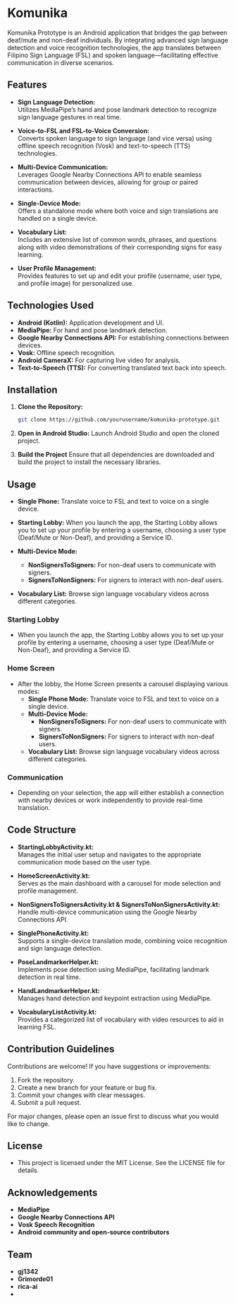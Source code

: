 # Komunika

Komunika Prototype is an Android application that bridges the gap between deaf/mute and non-deaf individuals. By integrating advanced sign language detection and voice recognition technologies, the app translates between Filipino Sign Language (FSL) and spoken language—facilitating effective communication in diverse scenarios.

## Features

- **Sign Language Detection:**  
  Utilizes MediaPipe’s hand and pose landmark detection to recognize sign language gestures in real time.

- **Voice-to-FSL and FSL-to-Voice Conversion:**  
  Converts spoken language to sign language (and vice versa) using offline speech recognition (Vosk) and text-to-speech (TTS) technologies.

- **Multi-Device Communication:**  
  Leverages Google Nearby Connections API to enable seamless communication between devices, allowing for group or paired interactions.

- **Single-Device Mode:**  
  Offers a standalone mode where both voice and sign translations are handled on a single device.

- **Vocabulary List:**  
  Includes an extensive list of common words, phrases, and questions along with video demonstrations of their corresponding signs for easy learning.

- **User Profile Management:**  
  Provides features to set up and edit your profile (username, user type, and profile image) for personalized use.

## Technologies Used

- **Android (Kotlin):** Application development and UI.
- **MediaPipe:** For hand and pose landmark detection.
- **Google Nearby Connections API:** For establishing connections between devices.
- **Vosk:** Offline speech recognition.
- **Android CameraX:** For capturing live video for analysis.
- **Text-to-Speech (TTS):** For converting translated text back into speech.

## Installation

1. **Clone the Repository:**

   ```bash
   git clone https://github.com/yourusername/komunika-prototype.git

2. **Open in Android Studio:**
    Launch Android Studio and open the cloned project.

3. **Build the Project**
    Ensure that all dependencies are downloaded and build the project to install the necessary libraries.

## Usage

- **Single Phone:** Translate voice to FSL and text to voice on a single device.

- **Starting Lobby:** When you launch the app, the Starting Lobby allows you to set up your profile by entering a username, choosing a user type (Deaf/Mute or Non-Deaf), and providing a Service ID.
  
- **Multi-Device Mode:**
    - **NonSignersToSigners:** For non-deaf users to communicate with signers.
    - **SignersToNonSigners:** For signers to interact with non-deaf users.

- **Vocabulary List:** Browse sign language vocabulary videos across different categories.

### Starting Lobby

- When you launch the app, the Starting Lobby allows you to set up your profile by entering a username, choosing a user type (Deaf/Mute or Non-Deaf), and providing a Service ID.

### Home Screen

- After the lobby, the Home Screen presents a carousel displaying various modes:
  - **Single Phone Mode:** Translate voice to FSL and text to voice on a single device.
  - **Multi-Device Mode:**
    - **NonSignersToSigners:** For non-deaf users to communicate with signers.
    - **SignersToNonSigners:** For signers to interact with non-deaf users.
  - **Vocabulary List:** Browse sign language vocabulary videos across different categories.

### Communication

- Depending on your selection, the app will either establish a connection with nearby devices or work independently to provide real-time translation.

## Code Structure

- **StartingLobbyActivity.kt:**  
  Manages the initial user setup and navigates to the appropriate communication mode based on the user type.

- **HomeScreenActivity.kt:**  
  Serves as the main dashboard with a carousel for mode selection and profile management.

- **NonSignersToSignersActivity.kt & SignersToNonSignersActivity.kt:**  
  Handle multi-device communication using the Google Nearby Connections API.

- **SinglePhoneActivity.kt:**  
  Supports a single-device translation mode, combining voice recognition and sign language detection.

- **PoseLandmarkerHelper.kt:**  
  Implements pose detection using MediaPipe, facilitating landmark detection in real time.

- **HandLandmarkerHelper.kt:**  
  Manages hand detection and keypoint extraction using MediaPipe.

- **VocabularyListActivity.kt:**  
  Provides a categorized list of vocabulary with video resources to aid in learning FSL.

## Contribution Guidelines

Contributions are welcome! If you have suggestions or improvements:

1. Fork the repository.
2. Create a new branch for your feature or bug fix.
3. Commit your changes with clear messages.
4. Submit a pull request.

For major changes, please open an issue first to discuss what you would like to change.

## License

- This project is licensed under the MIT License. See the LICENSE file for details.

## Acknowledgements

- **MediaPipe**
- **Google Nearby Connections API**
- **Vosk Speech Recognition**
- **Android community and open-source contributors**

## Team
- **gj1342**
- **Grimorde01**
- **rica-ai**
- 
